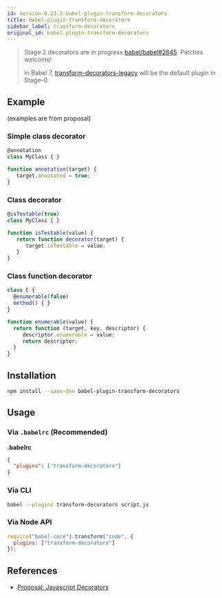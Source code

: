 ```yaml
---
id: version-6.23.3-babel-plugin-transform-decorators
title: babel-plugin-transform-decorators
sidebar_label: transform-decorators
original_id: babel-plugin-transform-decorators
---
```


> Stage 2 decorators are in progress [babel/babel#2645](https://github.com/babel/babel/issues/2645). Patches welcome!
> 
> In Babel 7, [transform-decorators-legacy](https://github.com/loganfsmyth/babel-plugin-transform-decorators-legacy) will be the default plugin in Stage-0.

## Example

(examples are from proposal)

### Simple class decorator

```js
@annotation
class MyClass { }

function annotation(target) {
   target.annotated = true;
}
```

### Class decorator

```js
@isTestable(true)
class MyClass { }

function isTestable(value) {
   return function decorator(target) {
      target.isTestable = value;
   }
}
```

### Class function decorator

```js
class C {
  @enumerable(false)
  method() { }
}

function enumerable(value) {
  return function (target, key, descriptor) {
     descriptor.enumerable = value;
     return descriptor;
  }
}
```

## Installation

```sh
npm install --save-dev babel-plugin-transform-decorators
```

## Usage

### Via `.babelrc` (Recommended)

**.babelrc**

```json
{
  "plugins": ["transform-decorators"]
}
```

### Via CLI

```sh
babel --plugins transform-decorators script.js
```

### Via Node API

```javascript
require("babel-core").transform("code", {
  plugins: ["transform-decorators"]
});
```

## References

* [Proposal: Javascript Decorators](https://github.com/wycats/javascript-decorators/blob/master/README.md)

